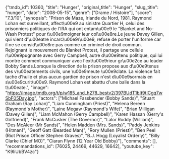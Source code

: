 {"tmdb_id": 10360, "title": "Hunger", "original_title": "Hunger", "slug_title": "hunger", "date": "2008-05-15", "genre": ["Drame / Histoire"], "score": "7.3/10", "synopsis": "Prison de Maze, Irlande du Nord, 1981. Raymond Lohan est surveillant, affect\u00e9 au sinistre Quartier H, celui des prisonniers politiques de l'IRA qui ont entam\u00e9 le \"Blanket and No-Wash Protest\" pour t\u00e9moigner leur col\u00e8re.Le jeune Davey Gillen, qui vient d'\u00eatre incarc\u00e9r\u00e9, refuse de porter l'uniforme car il ne se consid\u00e8re pas comme un criminel de droit commun. Rejoignant le mouvement du Blanket Protest, il partage une cellule r\u00e9pugnante avec Gerry Campbell, autre d\u00e9tenu politique, qui lui montre comment communiquer avec l'ext\u00e9rieur gr\u00e2ce au leader Bobby Sands.Lorsque la direction de la prison propose aux d\u00e9tenus des v\u00eatements civils, une \u00e9meute \u00e9clate. La violence fait tache d'huile et plus aucun gardien de prison n'est d\u00e9sormais en s\u00e9curit\u00e9. Raymond Lohan est abattu d'une balle dans la t\u00eate.", "image": "https://image.tmdb.org/t/p/w185_and_h278_bestv2/397BUdT1bIt9tICgq7wSbF05Dsy.jpg", "actors": ["Michael Fassbender (Bobby Sands)", "Stuart Graham (Ray Lohan)", "Liam Cunningham (Priest)", "Helena Bereen (Raymond's Mother)", "Laine Megaw (Raymond's Wife)", "Brian Milligan (Davey Gillen)", "Liam McMahon (Gerry Campbell)", "Karen Hassan (Gerry's Girlfriend)", "Frank McCusker (The Governor)", "Lalor Roddy (William)", "Des McAleer (Mr Sands)", "Helen Madden (Mrs. Sands)", "Paddy Jenkins (Hitman)", "Geoff Gatt (Bearded Man)", "Rory Mullen (Priest)", "Ben Peel (Riot Prison Officer Stephen Graves)", "B.J. Hogg (Loyalist Orderly)", "Billy Clarke (Chief MO)", "Ciaran Flynn (12 Year Old Bobby)"], "comments": [], "recommandations_id": [76025, 24469, 44629, 16642], "youtube_key": "K9IiUbBV4zc"}